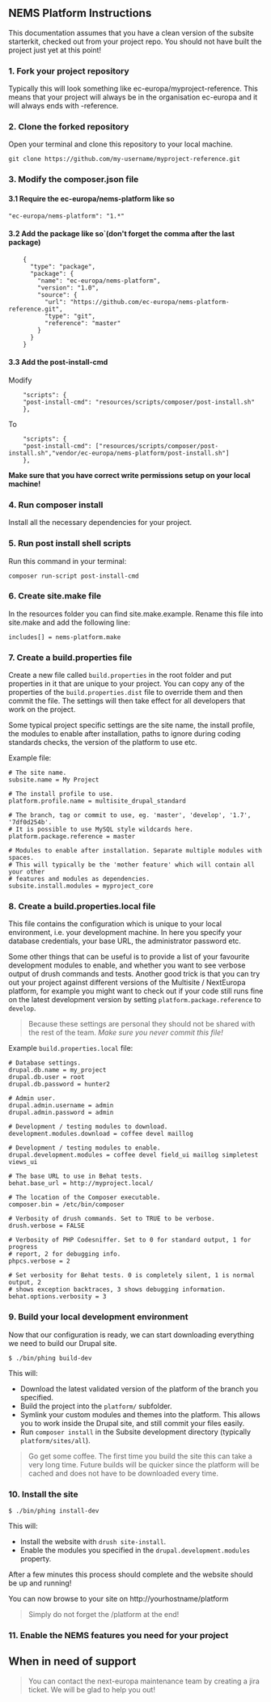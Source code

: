 ## NEMS Platform Instructions

This documentation assumes that you have a clean version of the subsite starterkit,
checked out from your project repo.
You should not have built the project just yet at this point!

### 1. Fork your project repository  
  
Typically this will look something like ec-europa/myproject-reference. This means that your project will always be in the organisation ec-europa and it will always ends with -reference.  
  

### 2. Clone the forked repository  

Open your terminal and clone this repository to your local machine.  

`git clone https://github.com/my-username/myproject-reference.git`  

### 3. Modify the composer.json file

#### 3.1 Require the ec-europa/nems-platform like so
`
    "ec-europa/nems-platform": "1.*"
`

#### 3.2 Add the package like so`(don't forget the comma after the last package)
```
    {
      "type": "package",
      "package": {
        "name": "ec-europa/nems-platform",
        "version": "1.0",
        "source": {
          "url": "https://github.com/ec-europa/nems-platform-reference.git",
          "type": "git",
          "reference": "master"
        }
      }
    }
```

#### 3.3 Add the post-install-cmd
Modify
```
    "scripts": {
    "post-install-cmd": "resources/scripts/composer/post-install.sh"
    },
```
To
```
    "scripts": {
    "post-install-cmd": ["resources/scripts/composer/post-install.sh","vendor/ec-europa/nems-platform/post-install.sh"]
    },
```

**Make sure that you have correct write permissions setup on your local machine!**  

### 4. Run composer install  

Install all the necessary dependencies for your project.  

### 5. Run post install shell scripts  

Run this command in your terminal:   
  
  `composer run-script post-install-cmd`  
  
### 6. Create site.make file  

In the resources folder you can find site.make.example. Rename this file into site.make and add the following line:  

`includes[] = nems-platform.make`  

### 7. Create a build.properties file

Create a new file called `build.properties` in the root folder and put
properties in it that are unique to your project. You can copy any of the
properties of the `build.properties.dist` file to override them and then commit
the file. The settings will then take effect for all developers that work on the
project.

Some typical project specific settings are the site name, the install profile,
the modules to enable after installation, paths to ignore during coding
standards checks, the version of the platform to use etc.

Example file:

```
# The site name.
subsite.name = My Project

# The install profile to use.
platform.profile.name = multisite_drupal_standard

# The branch, tag or commit to use, eg. 'master', 'develop', '1.7', '7df0d254b'.
# It is possible to use MySQL style wildcards here.
platform.package.reference = master

# Modules to enable after installation. Separate multiple modules with spaces.
# This will typically be the 'mother feature' which will contain all your other
# features and modules as dependencies.
subsite.install.modules = myproject_core
```  

### 8. Create a build.properties.local file

This file contains the configuration which is unique to your local environment,
i.e. your development machine. In here you specify your database credentials,
your base URL, the administrator password etc.

Some other things that can be useful is to provide a list of your favourite
development modules to enable, and whether you want to see verbose output of
drush commands and tests. Another good trick is that you can try out your
project against different versions of the Multisite / NextEuropa platform, for
example you might want to check out if your code still runs fine on the latest
development version by setting `platform.package.reference` to `develop`.

> Because these settings are personal they should not be shared with the rest of
> the team. *Make sure you never commit this file!*

Example `build.properties.local` file:

```
# Database settings.
drupal.db.name = my_project
drupal.db.user = root
drupal.db.password = hunter2

# Admin user.
drupal.admin.username = admin
drupal.admin.password = admin

# Development / testing modules to download.
development.modules.download = coffee devel maillog

# Development / testing modules to enable.
drupal.development.modules = coffee devel field_ui maillog simpletest views_ui

# The base URL to use in Behat tests.
behat.base_url = http://myproject.local/

# The location of the Composer executable.
composer.bin = /etc/bin/composer

# Verbosity of drush commands. Set to TRUE to be verbose.
drush.verbose = FALSE

# Verbosity of PHP Codesniffer. Set to 0 for standard output, 1 for progress
# report, 2 for debugging info.
phpcs.verbose = 2

# Set verbosity for Behat tests. 0 is completely silent, 1 is normal output, 2
# shows exception backtraces, 3 shows debugging information.
behat.options.verbosity = 3
```

### 9. Build your local development environment

Now that our configuration is ready, we can start downloading everything we need
to build our Drupal site.

```
$ ./bin/phing build-dev
```

This will:

* Download the latest validated version of the platform of the branch you
  specified.
* Build the project into the `platform/` subfolder.
* Symlink your custom modules and themes into the platform. This allows you to
  work inside the Drupal site, and still commit your files easily.
* Run `composer install` in the Subsite development directory
  (typically `platform/sites/all`).

> Go get some coffee. The first time you build the site this can take a very
> long time. Future builds will be quicker since the platform will be cached and
> does not have to be downloaded every time.

### 10. Install the site

```
$ ./bin/phing install-dev
```

This will:

* Install the website with `drush site-install`.
* Enable the modules you specified in the `drupal.development.modules` property.

After a few minutes this process should complete and the website should be up
and running!  

You can now browse to your site on http://yourhostname/platform  

> Simply do not forget the /platform at the end!  


### 11. Enable the NEMS features you need for your project  

## When in need of support  

> You can contact the next-europa maintenance team by creating a jira ticket. We will be glad to help you out!  






